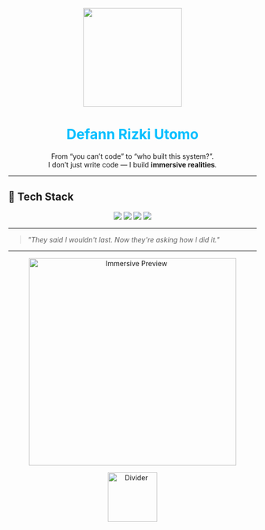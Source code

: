 <p align="center">
  <img src="https://i.pinimg.com/736x/f1/e3/de/f1e3de367a42119aeeaefd42fd33fc91.jpg" width="200"/>
</p>

<h1 align="center" style="color:#00BFFF;">Defann Rizki Utomo</h1>

<p align="center">
  From “you can’t code” to “who built this system?”.<br>
  I don’t just write code — I build <b>immersive realities</b>.
</p>

---

## 🧠 Tech Stack

<p align="center">
  <img src="https://img.shields.io/badge/PAWN-ED7014?style=for-the-badge&logo=codeforces&logoColor=white"/>
  <img src="https://img.shields.io/badge/C++-00599C?style=for-the-badge&logo=c%2B%2B&logoColor=white"/>
  <img src="https://img.shields.io/badge/JavaScript-F7DF1E?style=for-the-badge&logo=javascript&logoColor=black"/>
  <img src="https://img.shields.io/badge/Python-3776AB?style=for-the-badge&logo=python&logoColor=white"/>
</p>

---

> _"They said I wouldn't last. Now they're asking how I did it."_

---

<p align="center">
  <img src="https://i.pinimg.com/736x/d0/b4/a5/d0b4a55384fed6038595e4542be56eb7.jpg" width="420" alt="Immersive Preview"/>
</p>

<p align="center">
  <img src="https://i.pinimg.com/736x/08/21/8c/08218c6e4ffba05d7849f36964347cc0.jpg" width="100" alt="Divider"/>
</p>
